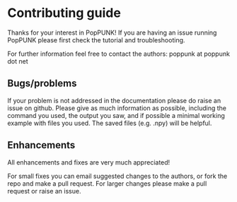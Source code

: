 Contributing guide
==================
Thanks for your interest in PopPUNK! If you are having an issue running PopPUNK please first check
the tutorial and troubleshooting.

For further information feel free to contact the authors: poppunk at poppunk dot net

Bugs/problems
-------------
If your problem is not addressed in the documentation please do raise an issue on github. Please give as much
information as possible, including the command you used, the output you saw, and if possible a minimal working
example with files you used. The saved files (e.g. .npy) will be helpful.

Enhancements
------------
All enhancements and fixes are very much appreciated!

For small fixes you can email suggested changes to the authors, or fork the repo and make a pull request.
For larger changes please make a pull request or raise an issue.
